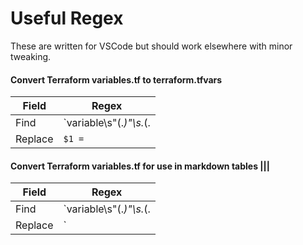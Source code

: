 # Useful Regex

These are written for VSCode but should work elsewhere with minor tweaking.

#### Convert Terraform variables.tf to terraform.tfvars

|Field      |	Regex |
|-----------|--------|
|Find       |	`variable\s"(.*)"\s.*(.|\n)+?(?=(\nvariable|($(?![\r\n]))))` |
|Replace	|   `$1 =` | 

#### Convert Terraform variables.tf for use in markdown tables |<name>|<description>| 

|Field      |	Regex |
|-----------|--------|
|Find       |	`variable\s"(.*)"\s.*(.|\n)+?description\s=\s"(.*)"(.|\n)+?(?=(\nvariable|($(?![\r\n]))))` |
|Replace	|   `|$1|$3|` | 